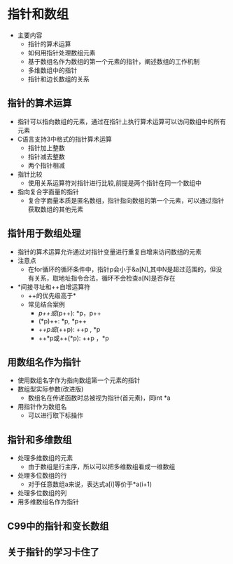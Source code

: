 # 指针和数组
- 主要内容
    - 指针的算术运算
    - 如何用指针处理数组元素
    - 基于数组名作为数组的第一个元素的指针，阐述数组的工作机制
    - 多维数组中的指针
    - 指针和边长数组的关系

## 指针的算术运算
- 指针可以指向数组的元素，通过在指针上执行算术运算可以访问数组中的所有元素
- C语言支持3中格式的指针算术运算
    - 指针加上整数
    - 指针减去整数
    - 两个指针相减
- 指针比较
    - 使用关系运算符对指针进行比较,前提是两个指针在同一个数组中    
- 指向复合字面量的指针
    - 复合字面量本质是匿名数组，指针指向数组的第一个元素，可以通过指针获取数组的其他元素

## 指针用于数组处理
- 指针的算术运算允许通过对指针变量进行重复自增来访问数组的元素
- 注意点
    - 在for循环的循环条件中，指针p会小于&a[N],其中N是超过范围的，但没有关系，取地址指令合法，循环不会检查a[N]是否存在
- *间接寻址和++自增运算符
    - ++的优先级高于*
    - 常见结合案例
        - *p++或*(p++): *p，p++
        - (*p)++: *p, *p++
        - *++p或*(++p): ++p , *p 
        - ++*p或++(*p): ++p ，*p

## 用数组名作为指针
- 使用数组名字作为指向数组第一个元素的指针
- 数组型实际参数(改进版)
    - 数组名在传递函数时总被视为指针(首元素)，同int *a
- 用指针作为数组名
    - 可以进行取下标操作

## 指针和多维数组
- 处理多维数组的元素
    - 由于数组是行主序，所以可以把多维数组看成一维数组
- 处理多位数组的行
    - 对于任意数组a来说，表达式a[i]等价于*a(i+1)
- 处理多位数组的列
- 用多维数组名作为指针

## C99中的指针和变长数组


## 关于指针的学习卡住了